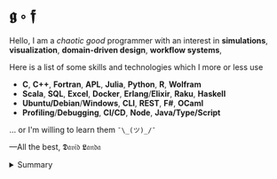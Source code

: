 # 𝖌 ∘ 𝖋

Hello, I am a _chaotic good_ programmer with an interest in  __simulations__, __visualization__, __domain-driven design__, __workflow systems__, 

Here is a list of some skills and technologies which I more or less use 
- __C__, __C++__, __Fortran__, __APL__, __Julia__, __Python__, __R__, __Wolfram__
- __Scala__, __SQL__, __Excel__, __Docker__, __Erlang__/__Elixir__, __Raku__, __Haskell__
- __Ubuntu/Debian__/__Windows__, __CLI__, __REST__, __F#__, __OCaml__
- __Profiling__/__Debugging__, __CI/CD__, __Node__, __Java/Type/Script__ 

 &hellip; or I'm willing to learn them `¯\_(ツ)_/¯`

&mdash;All the best, 𝕯𝔞𝔳𝔦𝔡 𝕷𝔞𝔫𝔡𝔞

<details>
<summary>Summary</summary>

<img src="http://www.madmusick.cz/obaly/darkthrone_under-a-funeral-moon-big.jpg" width="100%" />

<blockquote>
    Code tells you how; Comments tell you why.</br>
    &mdash;Jeff Atwood (aka Coding Horror)
</blockquote>

<blockquote>
    Programming in C++ is a true art because it is so subjective.</br>
    &mdash;David Landa
</blockquote>

</details>
